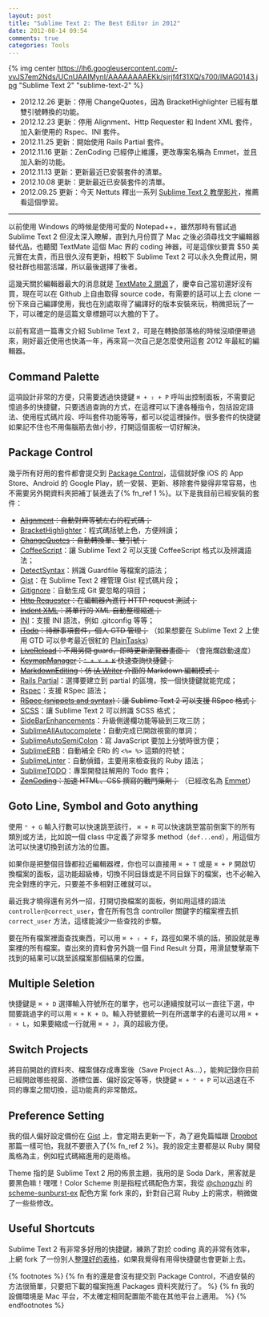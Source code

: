```yaml
---
layout: post
title: "Sublime Text 2: The Best Editor in 2012"
date: 2012-08-14 09:54
comments: true
categories: Tools
---
```

{% img center https://lh6.googleusercontent.com/-vvJS7em2Nds/UCnUAAIMynI/AAAAAAAAEKk/sjrjf4f31XQ/s700/IMAG0143.jpg "Sublime Text 2" "sublime-text-2" %}

* 2012.12.26 更新：停用 ChangeQuotes，因為 BracketHighlighter 已經有單雙引號轉換的功能。
* 2012.12.23 更新：停用 Alignment、Http Requester 和 Indent XML 套件，加入新使用的 Rspec、INI 套件。
* 2012.11.25 更新：開始使用 Rails Partial 套件。
* 2012.11.16 更新：ZenCoding 已經停止維護，更改專案名稱為 Emmet，並且加入新的功能。
* 2012.11.13 更新：更新最近已安裝套件的清單。
* 2012.10.08 更新：更新最近已安裝套件的清單。
* 2012.09.25 更新：今天 Nettuts 釋出一系列 [Sublime Text 2 教學影片](https://tutsplus.com/course/improve-workflow-in-sublime-text-2/)，推薦看這個學習。

****

以前使用 Windows 的時候是使用可愛的 Notepad++，雖然那時有嘗試過 Sublime Text 2 但沒太深入瞭解，直到九月份買了 Mac 之後必須尋找文字編輯器替代品，也聽聞 TextMate 這個 Mac 界的 coding 神器，可是這傢伙要賣 $50 美元實在太貴，而且很久沒有更新，相較下 Sublime Text 2 可以永久免費試用，開發社群也相當活躍，所以最後選擇了後者。

這幾天關於編輯器最大的消息就是 [TextMate 2 開源][textmate-2-open-source]了，慶幸自己當初還好沒有買，現在可以在 Github 上自由取得 source code，有需要的話可以上去 clone 一份下來自己編譯使用，我也在別處取得了編譯好的版本安裝來玩，稍微把玩了一下，可以確定的是這篇文章標題可以大膽的下了。

[textmate-2-open-source]: http://notes.whiteball.tw/blog/textmate-kai-fang-yuan-shi-ma/

以前有寫過一篇專文介紹 Sublime Text 2，可是在轉換部落格的時候沒順便帶過來，剛好最近使用也快滿一年，再來寫一次自己是怎麼使用這套 2012 年最紅的編輯器。

## Command Palette

這項設計非常的方便，只需要透過快捷鍵 `⌘ + ⇧ + P` 呼叫出控制面板，不需要記憶過多的快捷鍵，只要透過查詢的方式，在這裡可以下達各種指令，包括設定語法、使用程式碼片段、呼叫套件功能等等，都可以從這裡操作。很多套件的快捷鍵如果記不住也不用傷腦筋去做小抄，打開這個面板一切好解決。

## Package Control

幾乎所有好用的套件都會提交到 [Package Control][package-control]，這個就好像 iOS 的 App Store、Android 的 Google Play，統一安裝、更新、移除套件變得非常容易，也不需要另外開資料夾把補丁裝進去了{% fn_ref 1 %}。以下是我目前已經安裝的套件：

* ~~[Alignment](https://github.com/wbond/sublime_alignment)：自動對齊等號左右的程式碼；~~
* [BracketHighlighter](https://github.com/facelessuser/BracketHighlighter/)：程式碼括號上色，方便辨讀；
* ~~[ChangeQuotes](https://github.com/colinta/SublimeChangeQuotes)：自動轉換單、雙引號；~~
* [CoffeeScript](https://github.com/Xavura/CoffeeScript-Sublime-Plugin)：讓 Sublime Text 2 可以支援 CoffeeScript 格式以及辨識語法；
* [DetectSyntax](https://github.com/phillipkoebbe/DetectSyntax)：辨識 Guardfile 等檔案的語法；
* [Gist](https://github.com/condemil/Gist)：在 Sublime Text 2 裡管理 Gist 程式碼片段；
* [Gitignore](https://github.com/github/gitignore)：自動生成 Git 要忽略的項目；
* ~~[Http Requester](https://github.com/braindamageinc/SublimeHttpRequester)：在編輯器內進行 HTTP request 測試；~~
* ~~[Indent XML](https://github.com/alek-sys/sublimetext_indentxml)：將單行的 XML 自動整理縮進；~~
* [INI](https://github.com/clintberry/sublime-text-2-ini)：支援 INI 語法，例如 .gitconfig 等等；
* ~~[iTodo](https://github.com/chagel/itodo)：待辦事項套件，個人 GTD 管理；~~ （如果想要在 Sublime Text 2 上使用 GTD 可以參考最近很紅的 [PlainTasks](https://github.com/aziz/PlainTasks)）
* ~~[LiveReload](https://github.com/dz0ny/LiveReload-sublimetext2)：不用另開 guard，即時更新瀏覽器畫面；~~ （會拖爛啟動速度）
* ~~[KeymapManager](https://github.com/welefen/KeymapManager)：`⌃ + ⌥ + K` 快速查詢快捷鍵；~~
* ~~[MarkdownEditing](https://github.com/ttscoff/MarkdownEditing)：仿 [iA Writer](http://www.iawriter.com/) 介面的 Markdown 編輯模式；~~
* [Rails Partial](https://github.com/wesf90/rails-partial)：選擇要建立到 partial 的區塊，按一個快捷鍵就能完成；
* [Rspec](https://github.com/SublimeText/RSpec)：支援 RSpec 語法；
* ~~[RSpec (snippets and syntax)](https://github.com/rspec/rspec-tmbundle)：讓 Sublime Text 2 可以支援 RSpec 格式；~~
* [SCSS](https://github.com/kuroir/SCSS.tmbundle/tree/SublimeText2)：讓 Sublime Text 2 可以辨識 SCSS 格式；
* [SideBarEnhancements](https://github.com/titoBouzout/SideBarEnhancements/)：升級側邊欄功能等級到三攻三防；
* [SublimeAllAutocomplete](https://github.com/alienhard/SublimeAllAutocomplete)：自動完成已開啟視窗的單詞；
* [SublimeAutoSemiColon](https://github.com/LewisW/SublimeAutoSemiColon)：寫 JavaScript 要加上分號時很方便；
* [SublimeERB](https://github.com/eddorre/SublimeERB)：自動補全 ERb 的 `<%= %>` 這類的符號；
* [SublimeLinter](https://github.com/SublimeLinter/SublimeLinter)：自動偵錯，主要用來檢查我的 Ruby 語法；
* [SublimeTODO](https://github.com/robcowie/SublimeTODO)：專案開發註解用的 Todo 套件；
* ~~[ZenCoding](https://github.com/sublimator/ZenCoding)：加速 HTML、CSS 撰寫的戰鬥藥劑；~~ （已經改名為 [Emmet][emmet]）

[package-control]: http://wbond.net/sublime_packages/package_control
[emmet]: https://github.com/sergeche/emmet-sublime

## Goto Line, Symbol and Goto anything

使用 `⌃ + G` 輸入行數可以快速跳至該行， `⌘ + R` 可以快速跳至當前倒案下的所有類別或方法，比如說一個 class 中定義了非常多 method（`def...end`），用這個方法可以快速切換到該方法的位置。

如果你是把整個目錄都拉近編輯器裡，你也可以直接用 `⌘ + T` 或是 `⌘ + P` 開啟切換檔案的面板，這功能超級棒，切換不同目錄或是不同目錄下的檔案，也不必輸入完全對應的字元，只要差不多相對正確就可以。

最近我才曉得還有另外一招，打開切換檔案的面板，例如用這樣的語法 `controller@correct_user`，會在所有包含 controller 關鍵字的檔案裡去抓 `correct_user` 方法，這樣能減少一些查找的步驟。

要在所有檔案裡面查找東西，可以用 `⌘ + ⇧ + F`，路徑如果不填的話，預設就是專案裡的所有檔案。查出來的資料會另外跳一個 Find Result 分頁，用滑鼠雙擊兩下找到的結果可以跳至該檔案那個結果的位置。

## Multiple Seletion

快捷鍵是 `⌘ + D` 選擇輸入符號所在的單字，也可以連續按就可以一直往下選，中間要跳過字的可以用 `⌘ + K + D`。輸入符號要統一列在所選單字的右邊可以用 `⌘ + ⇧ + L`，如果要縮成一行就用 `⌘ + J`，真的超級方便。

## Switch Projects

將目前開啟的資料夾、檔案儲存成專案後（Save Project As...），能夠記錄你目前已經開啟哪些視窗、游標位置、偏好設定等等，快捷鍵 `⌘ + ⌃ + P` 可以迅速在不同的專案之間切換，這功能真的非常酷炫。

## Preference Setting

我的個人偏好設定備份在 [Gist][sublime-text-2-preferences-user-setting] 上，會定期去更新一下，為了避免篇幅跟 [Dropbot][dropbot-octopress-theme-inspired-by-tweetbot-for-mac] 那篇一樣可怕，我就不要嵌入了{% fn_ref 2 %}。我的設定主要都是以 Ruby 開發風格為主，例如程式碼縮進用的是兩格。

Theme 指的是 Sublime Text 2 用的佈景主題，我用的是 Soda Dark，黑客就是要黑色嘛！嘿嘿！Color Scheme 則是指程式碼配色方案，我從 [@chongzhi][chongzhi] 的 [scheme-sunburst-ex][scheme-sunburst-ex] 配色方案 fork 來的，針對自己寫 Ruby 上的需求，稍微做了一些些修改。

[sublime-text-2-preferences-user-setting]: https://gist.github.com/4143262
[dropbot-octopress-theme-inspired-by-tweetbot-for-mac]: http://127.0.0.1:4000/posts/dropbot-octopress-theme-inspired-by-tweetbot-for-mac/
[chongzhi]: https://github.com/chongzhi
[scheme-sunburst-ex]: https://github.com/chongzhi/scheme-sunburst-ex

## Useful Shortcuts

Sublime Text 2 有非常多好用的快捷鍵，練熟了對於 coding 真的非常有效率，上網 fork 了一份別人[整理好的表格][useful-shortcuts]，如果我覺得有用得快捷鍵也會更新上去。

[useful-shortcuts]: https://gist.github.com/3346205

{% footnotes %}
{% fn 有的還是會沒有提交到 Package Control，不過安裝的方法很簡單，只要把下載的檔案拖進 Packages 資料夾就行了。 %}
{% fn 我的設備環境是 Mac 平台，不太確定相同配置能不能在其他平台上適用。 %}
{% endfootnotes %}
